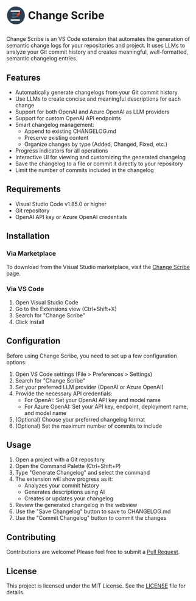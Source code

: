 # <p style="display: flex; align-items: center;"><img src="media/icon.png" width="50" height="50" alt="Change Scribe Logo">&nbsp;Change Scribe</p>

Change Scribe is an VS Code extension that automates the generation of semantic change logs for your repositories and project. It uses LLMs to analyze your Git commit history and creates meaningful, well-formatted, semantic changelog entries.

## Features

- Automatically generate changelogs from your Git commit history
- Use LLMs to create concise and meaningful descriptions for each change
- Support for both OpenAI and Azure OpenAI as LLM providers
- Support for custom OpenAI API endpoints
- Smart changelog management:
  - Append to existing CHANGELOG.md
  - Preserve existing content
  - Organize changes by type (Added, Changed, Fixed, etc.)
- Progress indicators for all operations
- Interactive UI for viewing and customizing the generated changelog
- Save the changelog to a file or commit it directly to your repository
- Limit the number of commits included in the changelog

## Requirements

- Visual Studio Code v1.85.0 or higher
- Git repository
- OpenAI API key or Azure OpenAI credentials

## Installation

### Via Marketplace
To download from the Visual Studio marketplace, visit the [Change Scribe](https://marketplace.visualstudio.com/items?itemName=kwesinavilot.changescribe) page.

### Via VS Code
1. Open Visual Studio Code
2. Go to the Extensions view (Ctrl+Shift+X)
3. Search for "Change Scribe"
4. Click Install

## Configuration

Before using Change Scribe, you need to set up a few configuration options:

1. Open VS Code settings (File > Preferences > Settings)
2. Search for "Change Scribe"
3. Set your preferred LLM provider (OpenAI or Azure OpenAI)
4. Provide the necessary API credentials:
   - For OpenAI: Set your OpenAI API key and model name
   - For Azure OpenAI: Set your API key, endpoint, deployment name, and model name
5. (Optional) Choose your preferred changelog format
6. (Optional) Set the maximum number of commits to include

## Usage

1. Open a project with a Git repository
2. Open the Command Palette (Ctrl+Shift+P)
3. Type "Generate Changelog" and select the command
4. The extension will show progress as it:
   - Analyzes your commit history
   - Generates descriptions using AI
   - Creates or updates your changelog
5. Review the generated changelog in the webview
6. Use the "Save Changelog" button to save to CHANGELOG.md
7. Use the "Commit Changelog" button to commit the changes

## Contributing

Contributions are welcome! Please feel free to submit a [Pull Request](https://github.com/kwesinavilot/changescribe/pulls).

## License

This project is licensed under the MIT License. See the [LICENSE](LICENSE) file for details.
